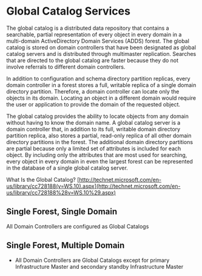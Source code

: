 # Global Catalog Services

The global catalog is a distributed data repository that contains a searchable, partial representation of every object in every domain in a multi-domain ActiveDirectory Domain Services (ADDS) forest. The global catalog is stored on domain controllers that have been designated as global catalog servers and is distributed through multimaster replication. Searches that are directed to the global catalog are faster because they do not involve referrals to different domain controllers.

In addition to configuration and schema directory partition replicas, every domain controller in a forest stores a full, writable replica of a single domain directory partition. Therefore, a domain controller can locate only the objects in its domain. Locating an object in a different domain would require the user or application to provide the domain of the requested object.

The global catalog provides the ability to locate objects from any domain without having to know the domain name. A global catalog server is a domain controller that, in addition to its full, writable domain directory partition replica, also stores a partial, read-only replica of all other domain directory partitions in the forest. The additional domain directory partitions are partial because only a limited set of attributes is included for each object. By including only the attributes that are most used for searching, every object in every domain in even the largest forest can be represented in the database of a single global catalog server.

What Is the Global Catalog?
[http://technet.microsoft.com/en-us/library/cc728188(v=WS.10).aspx](http://technet.microsoft.com/en-us/library/cc728188%28v=WS.10%29.aspx)

## Single Forest, Single Domain

All Domain Controllers are configured as Global Catalogs

## Single Forest, Multiple Domain

- All Domain Controllers are Global Catalogs except for primary Infrastructure Master and secondary standby Infrastructure Master
